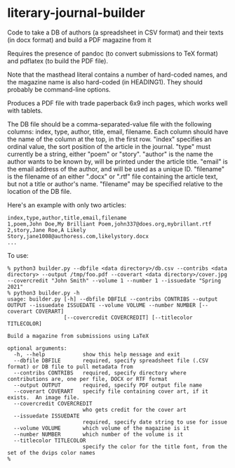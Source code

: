 # literary-journal-builder

Code to take a DB of authors (a spreadsheet in CSV format) and their texts (in docx format) and build a PDF magazine from it

Requires the presence of pandoc (to convert submissions to TeX format) and pdflatex (to build the PDF file).

Note that the masthead literal contains a number of hard-coded names, and the magazine name is also hard-coded (in HEADING1).  They should probably be command-line options.

Produces a PDF file with trade paperback 6x9 inch pages, which works well with tablets.

The DB file should be a comma-separated-value file with the following
columns: index, type, author, title, email, filename.  Each column
should have the name of the column at the top, in the first row.
"index" specifies an ordinal value, the sort position of the article
in the journal.  "type" must currently be a string, either "poem" or
"story".  "author" is the name the author wants to be known by, will
be printed under the article title.  "email" is the email address of
the author, and will be used as a unique ID.  "filename" is the
filename of an either ".docx" or ".rtf" file containing the article
text, but not a title or author's name.  "filename" may be specified
relative to the location of the DB file.

Here's an example with only two articles:

```
index,type,author,title,email,filename
1,poem,John Doe,My Brilliant Poem,john337@does.org,mybrillant.rtf
2,story,Jane Roe,A Likely Story,jane1008@authoress.com,likelystory.docx
...
```


To use:

```
% python3 builder.py --dbfile <data directory>/db.csv --contribs <data directory> --output /tmp/foo.pdf --coverart <data directory>/cover.jpg --covercredit "John Smith" --volume 1 --number 1 --issuedate "Spring 2021"
% python3 builder.py -h
usage: builder.py [-h] --dbfile DBFILE --contribs CONTRIBS --output OUTPUT --issuedate ISSUEDATE --volume VOLUME --number NUMBER [--coverart COVERART]
                  [--covercredit COVERCREDIT] [--titlecolor TITLECOLOR]

Build a magazine from submissions using LaTeX

optional arguments:
  -h, --help            show this help message and exit
  --dbfile DBFILE       required, specify spreadsheet file (.CSV format) or DB file to pull metadata from
  --contribs CONTRIBS   required, specify directory where contributions are, one per file, DOCX or RTF format
  --output OUTPUT       required, specify PDF output file name
  --coverart COVERART   specify file containing cover art, if it exists.  An image file.
  --covercredit COVERCREDIT
                        who gets credit for the cover art
  --issuedate ISSUEDATE
                        required, specify date string to use for issue
  --volume VOLUME       which volume of the magazine is it
  --number NUMBER       which number of the volume is it
  --titlecolor TITLECOLOR
                        specify the color for the title font, from the set of the dvips color names
%
```

